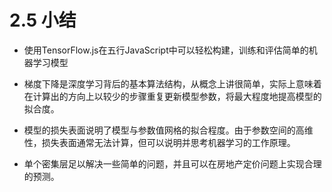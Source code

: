 # 2.5 小结 
*	使用TensorFlow.js在五行JavaScript中可以轻松构建，训练和评估简单的机器学习模型
*	梯度下降是深度学习背后的基本算法结构，从概念上讲很简单，实际上意味着在计算出的方向上以较少的步骤重复更新模型参数，将最大程度地提高模型的拟合度。
*	模型的损失表面说明了模型与参数值网格的拟合程度。由于参数空间的高维性，损失表面通常无法计算，但可以说明并思考机器学习的工作原理。
 
*	单个密集层足以解决一些简单的问题，并且可以在房地产定价问题上实现合理的预测。